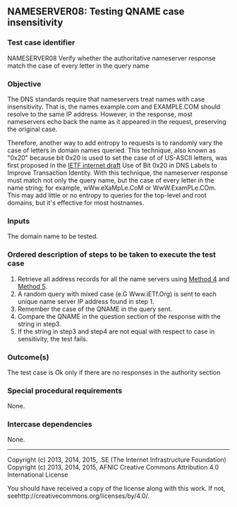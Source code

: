## NAMESERVER08: Testing QNAME case insensitivity  

### Test case identifier
NAMESERVER08 Verify whether the authoritative nameserver response match the 
case of every letter in the query name


### Objective
The DNS standards require that nameservers treat names with case insensitivity.
That is, the names example.com and EXAMPLE.COM should resolve to the same IP
address. However, in the response, most nameservers echo back the name as it
appeared in the request, preserving the original case.

Therefore, another way to add entropy to requests is to randomly vary the case
of letters in domain names queried. This technique, also known as "0x20" because
bit 0x20 is used to set the case of of US-ASCII letters, was first proposed in
the [IETF internet draft](https://tools.ietf.org/html/draft-vixie-dnsext-dns0x20-00) Use of Bit 0x20 in DNS Labels to Improve Transaction
Identity. With this technique, the nameserver response must match not only the
query name, but the case of every letter in the name string; for example,
wWw.eXaMpLe.CoM or WwW.ExamPLe.COm. This may add little or no entropy to queries
for the top-level and root domains, but it's effective for most hostnames.

### Inputs
The domain name to be tested.

### Ordered description of steps to be taken to execute the test case
1. Retrieve all address records for all the name servers using [Method 
   4](../Methods.md) and [Method 5](../Methods.md).
2. A random query with mixed case (e.G Www.iETf.Org) is sent to each unique name
   server IP address found in step 1.
3. Remember the case of the QNAME in the query sent.
4. Compare the QNAME in the question section of the response with the string in    step3. 
5. If the string in step3 and step4 are not equal with respect to case in
   sensitivity, the test fails.


### Outcome(s)
The test case is Ok only if there are no responses in the authority section 

### Special procedural requirements
None.

### Intercase dependencies
None.

-------

Copyright (c) 2013, 2014, 2015, .SE (The Internet Infrastructure
Foundation) Copyright (c) 2013, 2014, 2015, AFNIC Creative Commons Attribution
4.0 International License

You should have received a copy of the license along with this work. If not,
seehttp://creativecommons.org/licenses/by/4.0/.

